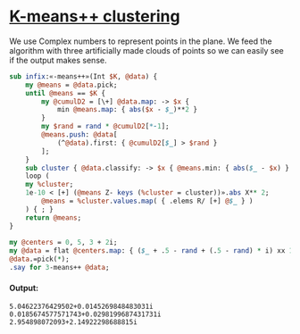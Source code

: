 [1]: http://rosettacode.org/wiki/K-means++_clustering

# [K-means++ clustering][1]

We use Complex numbers to represent points in the plane. We feed the algorithm with three artificially made clouds of points so we can easily see if the output makes sense.

```perl
sub infix:«-means++»(Int $K, @data) {
    my @means = @data.pick;
    until @means == $K {
        my @cumulD2 = [\+] @data.map: -> $x {
            min @means.map: { abs($x - $_)**2 }
        }
        my $rand = rand * @cumulD2[*-1];
        @means.push: @data[
            (^@data).first: { @cumulD2[$_] > $rand }
        ];
    }
    sub cluster { @data.classify: -> $x { @means.min: { abs($_ - $x) } } }
    loop (
	my %cluster;
	1e-10 < [+] (@means Z- keys (%cluster = cluster))».abs X** 2;
        @means = %cluster.values.map( { .elems R/ [+] @$_ } )
    ) { ; }
    return @means;
}
 
my @centers = 0, 5, 3 + 2i;
my @data = flat @centers.map: { ($_ + .5 - rand + (.5 - rand) * i) xx 100 }
@data.=pick(*);
.say for 3-means++ @data;
```

#### Output:
```
5.04622376429502+0.0145269848483031i
0.0185674577571743+0.0298199687431731i
2.954898072093+2.14922298688815i
```